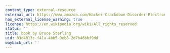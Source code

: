 ```yaml
---
content_type: external-resource
external_url: https://www.amazon.com/Hacker-Crackdown-Disorder-Electronic-Frontier/dp/055356370X
has_external_license_warning: true
license: https://en.wikipedia.org/wiki/All_rights_reserved
status: ''
title: book by Bruce Sterling
uid: 83d4013c-f41a-4bb5-9eb8-2d7b46bbf9dd
wayback_url: ''
---
```

